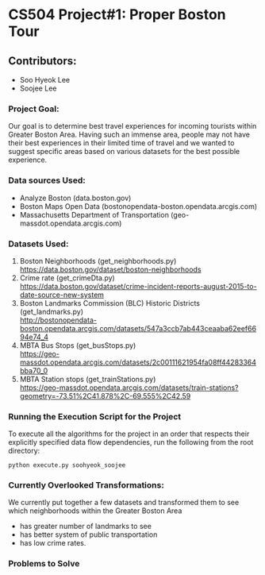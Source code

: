 # CS504 Project#1: Proper Boston Tour

## Contributors:
- Soo Hyeok Lee
- Soojee Lee

### Project Goal:
Our goal is to determine best travel experiences for incoming tourists within Greater Boston Area. Having such an immense area, people may not have their best experiences in their limited time of travel and we wanted to suggest specific areas based on various datasets for the best possible experience.

### Data sources Used:
- Analyze Boston (data.boston.gov)
- Boston Maps Open Data (bostonopendata-boston.opendata.arcgis.com)
- Massachusetts Department of Transportation (geo-massdot.opendata.arcgis.com)

### Datasets Used:
1. Boston Neighborhoods (get_neighborhoods.py)  
https://data.boston.gov/dataset/boston-neighborhoods
2. Crime rate (get_crimeDta.py)  
https://data.boston.gov/dataset/crime-incident-reports-august-2015-to-date-source-new-system
3. Boston Landmarks Commission (BLC) Historic Districts (get_landmarks.py)   
http://bostonopendata-boston.opendata.arcgis.com/datasets/547a3ccb7ab443ceaaba62eef6694e74_4
4. MBTA Bus Stops (get_busStops.py)  
https://geo-massdot.opendata.arcgis.com/datasets/2c00111621954fa08ff44283364bba70_0
5. MBTA Station stops (get_trainStations.py)  
https://geo-massdot.opendata.arcgis.com/datasets/train-stations?geometry=-73.51%2C41.878%2C-69.555%2C42.59

### Running the Execution Script for the Project
To execute all the algorithms for the project in an order that respects their explicitly specified data flow dependencies, run the following from the root directory:
```
python execute.py soohyeok_soojee
```

### Currently Overlooked Transformations:
We currently put together a few datasets and transformed them to see which neighborhoods within the Greater Boston Area  
- has greater number of landmarks to see
- has better system of public transportation
- has low crime rates.

### Problems to Solve
